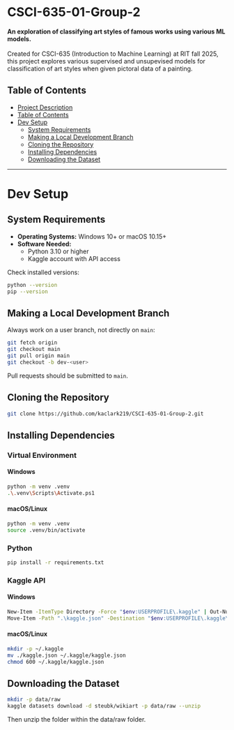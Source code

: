 # CSCI-635-01-Group-2
**An exploration of classifying art styles of famous works using various ML models.** <br /> <br />
Created for CSCI-635 (Introduction to Machine Learning) at RIT fall 2025, this project explores various supervised and unsupevised models for classification of art styles when given pictoral data of a painting.


## Table of Contents
- [Project Description](#CSCI-635-01-Group-2)
- [Table of Contents](#table-of-contents)
- [Dev Setup](#dev-setup)
  - [System Requirements](#system-requirements)
  - [Making a Local Development Branch](#making-a-local-development-branch)
  - [Cloning the Repository](#cloning-the-repository)
  - [Installing Dependencies](#installing-dependencies)
  - [Downloading the Dataset](#downloading-the-dataset)

---

# Dev Setup

## System Requirements
- **Operating Systems:** Windows 10+ or macOS 10.15+
- **Software Needed:**
  - Python 3.10 or higher
  - Kaggle account with API access

Check installed versions:
```bash
python --version
pip --version
```

## Making a Local Development Branch
Always work on a user branch, not directly on `main`:
```bash
git fetch origin
git checkout main
git pull origin main
git checkout -b dev-<user>
```
Pull requests should be submitted to `main`.

## Cloning the Repository
```bash
git clone https://github.com/kaclark219/CSCI-635-01-Group-2.git
```

## Installing Dependencies

### Virtual Environment
#### Windows
```bash
python -m venv .venv
.\.venv\Scripts\Activate.ps1
```
#### macOS/Linux
```bash
python -m venv .venv
source .venv/bin/activate
```

### Python
```bash
pip install -r requirements.txt
```

### Kaggle API
#### Windows
```bash
New-Item -ItemType Directory -Force "$env:USERPROFILE\.kaggle" | Out-Null
Move-Item -Path ".\kaggle.json" -Destination "$env:USERPROFILE\.kaggle\kaggle.json"
```
#### macOS/Linux
```bash
mkdir -p ~/.kaggle
mv ./kaggle.json ~/.kaggle/kaggle.json
chmod 600 ~/.kaggle/kaggle.json
```

## Downloading the Dataset
```bash
mkdir -p data/raw
kaggle datasets download -d steubk/wikiart -p data/raw --unzip
```
Then unzip the folder within the data/raw folder.